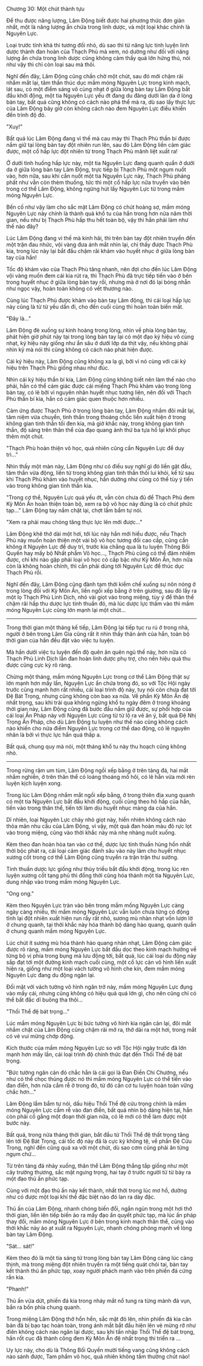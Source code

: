 




Chương 30: Một chút thành tựu


Để thu được năng lượng, Lâm Động biết được hai phương thức đơn giản nhất, một là năng lượng ẩn chứa trong linh dược, và một loại khác chính là Nguyên Lực.

Loại trước tính khả thi tương đối nhỏ, dù sao thì từ năng lực tinh luyện linh dược thành đan hoàn của Thạch Phù mà xem, nó dường như đối với năng lượng ẩn chứa trong linh dược cũng không cảm thấy quá lớn hứng thú, nói như vậy thì chỉ còn loại sau mà thôi.

Nghĩ đến đây, Lâm Động cũng chần chờ một chút, sau đó mới chậm rãi nhắm mắt lại, tâm thần thúc dục mầm móng Nguyên Lực trong kinh mạch, lát sau, có một điểm sáng vô cùng nhạt ở giữa lòng bàn tay Lâm Động bắt đầu khởi động, một tia Nguyên Lực yếu ớt đang du đãng dưới làn da ở lòng bàn tay, bất quá cũng không có cách nào phá thể mà ra, dù sao lấy thực lực của Lâm Động bây giờ còn không cách nào đem Nguyên Lực điều khiển đến trình độ đó.

"Xuy!"

Bất quá lúc Lâm Động đang vì thế mà cau mày thì Thạch Phù thần bí được nắm giữ tại lòng bàn tay đột nhiên run lên, sau đó Lâm Động liền cảm giác được, một cổ hấp lực đột nhiên từ trong Thạch Phù mãnh liệt xuất ra!

Ở dưới tình huống hấp lực này, một tia Nguyên Lực đang quanh quẩn ở dưới da ở giữa lòng bàn tay Lâm Động, trực tiếp bị Thạch Phù một ngụm nuốt vào, hơn nữa, sau khi cắn nuốt một tia Nguyên Lực này, Thạch Phù phảng phất như vẫn còn thèm thuồng, tức thì một cổ hấp lực nữa truyền vào bên trong cơ thể Lâm Động, không ngừng hút lấy Nguyên Lực từ trong mầm móng Nguyên Lực.

Bến cố như vậy làm cho sắc mặt Lâm Động có chút hoảng sợ, mầm móng Nguyên Lực này chính là thành quả khổ tu của hắn trong hơn nửa năm thời gian, nếu như bị Thạch Phù hấp thu hết toàn bộ, vậy thì hắn phải làm như thế nào đây?

Lúc Lâm Động đang vì thế mà kinh hãi, thì trên bàn tay đột nhiên truyền đến một trận đau nhức, vội vàng đưa ánh mắt nhìn lại, chỉ thấy được Thạch Phù kia, trong lúc này lại bắt đầu chậm rãi khảm vào huyết nhục ở giữa lòng bàn tay của hắn!

Tốc độ khảm vào của Thạch Phù tăng nhanh, nên đợi cho đến lúc Lâm Động vội vàng muốn đem cái kia rút ra, thì Thạch Phù đã trực tiếp tiến vào ở bên trong huyết nhục ở giữa lòng bàn tay rồi, nhưng mà ở nơi đó lại bóng nhẵn như ngọc vậy, hoàn toàn không có vết thương nào.

Cùng lúc Thạch Phù được khảm vào bàn tay Lâm động, thì cái loại hấp lực này cũng là từ từ yếu dần đi, cho đến cuối cùng thì hoàn toàn biến mất.

"Đây là..."

Lâm Động đè xuống sự kinh hoảng trong lòng, nhìn về phía lòng bàn tay, phát hiện giờ phút này tại trong lòng bàn tay lại có một đạo ký hiệu vô cùng nhạt, ký hiệu này giống như ẩn sâu ở dưới lớp da thịt vậy, nếu không phải nhìn kỹ mà nói thì cũng không có cách nào phát hiện được.

Cái ký hiệu này, Lâm Động cũng không xa lạ gì, bởi vì nó cùng với cái ký hiệu trên Thạch Phù giống nhau như đúc.

Nhìn cái ký hiệu thần bí kia, Lâm Động cũng không biết nên làm thế nào cho phải, hắn có thể cảm giác được cái miếng Thạch Phù khảm vào trong lòng bàn tay, có lẽ bởi vì nguyên nhân huyết nhục tương liên, nên đối với Thạch Phù thần bí kia, hắn có cảm giác quen thuộc hơn nhiều.

Cảm ứng được Thạch Phù ở trong lòng bàn tay, Lâm Động nhắm đôi mắt lại, tâm niệm vừa chuyển, tinh thần trong thoáng chốc liền xuất hiện ở trong không gian tinh thần tối đen kia, mà giờ khắc này, trong không gian tinh thần, độ sáng trên thân thể của đạo quang ảnh thứ ba tựa hồ lại khôi phục thêm một chút.

"Thạch Phù hoàn thiện võ học, quả nhiên cũng cần Nguyên Lực để duy trì…"

Nhìn thấy một màn này, Lâm Động như có điều suy nghĩ gì đó liền gật đầu, tâm thần vừa động, liền từ trong không gian tinh thần thối lui khỏi, kể từ sau khi Thạch Phù khảm vào huyết nhục, hắn dường như cũng có thể tùy ý tiến vào trong không gian tinh thần kia.

"Trong cơ thể, Nguyên Lực quá yếu ớt, vẫn còn chưa đủ để Thạch Phù đem Kỳ Môn Ấn hoàn thiện toàn bộ, xem ra bộ võ học này đúng là có chút phức tạp..." Lâm Động tay nắm chặt lại, chợt lẩm bẩm tự nói.

"Xem ra phải mau chóng tăng thực lực lên mới được…"

Lâm Động khẽ thở dài một hơi, tới lúc này hắn mới hiểu được, nếu Thạch Phù này muốn hoàn thiện một vài bộ võ học tương đối cao cấp, cũng cần không ít Nguyên Lực để duy trì, trước kia chẳng qua là tu luyện Thông Bối Quyền hay mấy bộ Nhất phẩm Võ học…, Thạch Phù cũng có thể đảm nhiệm được, chỉ khi nào gặp phải loại võ học có cấp bậc như Kỳ Môn Ấn, hơn nữa còn là không hoàn chỉnh, thì cần phải dùng tới Nguyên Lực để thúc dục Thạch Phù rồi.

Nghĩ đến đây, Lâm Động cũng đành tạm thời kiềm chế xuống sự nôn nóng ở trong lòng đối với Kỳ Môn Ấn, liền ngồi xếp bằng ở trên giường, sau đó lấy ra một lọ Thạch Phù Linh Dịch, nhỏ vài giọt vào trong miệng, tùy ý để thân thể chậm rãi hấp thu dược lực tinh thuần đó, mà lúc dược lực thấm vào thì mầm móng Nguyên Lực cũng lớn mạnh lại một chút…

***

Trong thời gian một tháng kế tiếp, Lâm Động lại tiếp tục ru rú ở trong nhà, người ở bên trong Lâm Gia cũng rất ít nhìn thấy thân ảnh của hắn, toàn bộ thời gian của hắn đều đặt vào việc tu luyện.

Mà hắn dưới việc tu luyện đến độ quên ăn quên ngủ thế này, hơn nữa có Thạch Phù Linh Dịch lẫn đan hoàn linh dược phụ trợ, cho nên hiệu quả thu được cũng cực kỳ rõ ràng.

Chừng một tháng, mầm móng Nguyên Lực trong cơ thể Lâm Động thật sự lớn mạnh hơn mấy lần, Nguyên Lực ẩn chứa trong đó, so với Tộc Hội ngày trước cũng mạnh hơn rất nhiều, cái loại trình độ này, tuy nói còn chưa đạt tới Đệ Bát Trọng, nhưng cũng không còn bao xa nữa. Về phần Kỳ Môn Ấn đệ nhất trọng, sau khi trải qua không ngừng khổ tu ngày đêm ở trong khoảng thời gian này, Lâm Động cũng đã bước đầu nắm giữ được, sự phối hợp của cái loại Ấn Pháp này với Nguyên Lực cũng từ từ lộ ra vẻ ăn ý, bất quá Đệ Nhị Trọng Ấn Pháp, cho dù Lâm Động tu luyện như thế nào cũng không cách nào khiến cho nửa điểm Nguyên Lực trong cơ thể dao động, có lẽ nguyên nhân là bởi vì thực lực hắn quá thấp a.

Bất quá, chung quy mà nói, một tháng khổ tu này thu hoạch cũng không nhỏ.

***

Trong rừng rậm um tùm, Lâm Động ngồi xếp bằng ở trên tảng đá, hai mắt nhắm nghiền, ở trên thân thể có loáng thoáng mồ hôi, có lẽ hẳn vừa mới rèn luyện kịch luyện xong.

Trong lúc Lâm Động nhắm mắt ngồi xếp bằng, ở trong thiên địa xung quanh có một tia Nguyên Lực bắt đầu khởi động, cuối cùng theo hô hấp của hắn, tiến vào trong thân thể, tiến tới làm dịu huyết nhục màng da của hắn.

Dĩ nhiên, loại Nguyên Lực chảy nhỏ giọt này, hiển nhiên không cách nào thỏa mãn nhu cầu của Lâm Động, vì vậy, một quả đan hoàn màu đỏ rực lọt vào trong miệng, cũng vào thời khắc này mà nhẹ nhàng nuốt xuống.

Kèm theo đan hoàn hòa tan vào cơ thể, dược lực tinh thuần hùng hồn nhất thời bộc phát ra, cái loại cảm giác đánh sâu vào này làm cho huyết nhục xương cốt trong cơ thể Lâm Động cũng truyền ra trận trận thư sướng.

Tinh thuần dược lực giống như thủy triều bắt đầu khởi động, trong lúc rèn luyện xương cốt tạng phủ thì đồng thời cũng hóa thành một tia Nguyên Lực, dung nhập vào trong mầm móng Nguyên Lực.

"Ong ong."

Kèm theo Nguyên Lực tràn vào bên trong mầm mống Nguyên Lực càng ngày càng nhiều, thì mầm móng Nguyên Lực vẫn luôn chưa từng có động tĩnh lại đột nhiên xuất hiện run rẩy rất nhỏ, sương mù nhàn nhạt vốn lượn lờ ở chung quanh, tại thời khắc này hóa thành bộ dáng hào quang, quanh quẩn ở chung quanh mầm móng Nguyên Lực.

Lúc chút ít sương mù hóa thành hào quang nhàn nhạt, Lâm Động cảm giác được rõ ràng, mầm móng Nguyên Lực bắt đầu dọc theo kinh mạch hướng về từng bộ vị phía trong bụng mà lưu động tới, bất quá, lúc cái loại du động này sắp đạt tới một đường kinh mạch cuối cùng, một cổ lực cản vô hình liền xuất hiện ra, giống như một loại vách tường vô hình che kín, đem mầm móng Nguyên Lực đang du động ngăn lại.

Đối mặt với vách tường vô hình ngăn trở này, mầm móng Nguyên Lực đụng vào mấy cái, nhưng cũng không có hiệu quả quá lớn gì, cho nên cũng chỉ có thể bất đắc dĩ buông tha thôi...

"Thối Thể đệ bát trọng…"

Lúc mầm móng Nguyên Lực bị bức tường vô hình kia ngăn cản lại, đôi mắt nhắm chặt của Lâm Động cũng chậm rãi mở ra, thở dài ra một hơi, trong mắt có vẻ vui mừng chớp động.

Kích thước của mầm móng Nguyên Lực so với Tộc Hội ngày trước đã lớn mạnh hơn mấy lần, cái loại trình độ chính thức đạt đến Thối Thể đệ bát trọng.

"Bức tường ngăn cản đó chắc hẳn là cái gọi là Đan Điền Chi Chướng, nếu như có thể chọc thủng được nó thì mầm móng Nguyên Lực có thể tiến vào đan điền, hơn nữa cắm rễ ở trong đó, từ đó căn cơ tu luyện hoàn toàn vững chắc hơn…"

Lâm Động lẩm bẩm tự nói, dấu hiệu Thối Thể đệ cửu trọng chính là mầm móng Nguyên Lực cắm rễ vào đan điền, bất quá nhìn bộ dáng hiện tại, hắn còn phải cố gắng một đoạn thời gian nữa, có lẽ mới có thể làm được một bước này.

Bất quá, trong nửa tháng thời gian, bắt đầu từ Thối Thể đệ thất trọng tăng lên tới Đệ Bát Trọng, cái tốc độ này đã là cực kỳ không tệ, về phần Đệ Cửu Trọng, nghĩ đến cũng quá xa vời một chút, dù sao cơm cũng phải ăn từng ngụm chứ…

Từ trên tảng đá nhảy xuống, thân thể Lâm Động thẳng tắp giống như một cây trường thương, sắc mặt ngưng trọng, hai tay ở trước người từ từ bày ra một đạo thủ ấn phức tạp.

Cùng với một đạo thủ ấn này kết thành, nhất thời trong lúc mơ hồ, dường như có được một loại khí thế đặc biệt nào đó lan ra dày đặc.

Thủ ấn của Lâm Động, nhanh chóng biến đổi, ngắn ngủn trong một hơi thở thời gian, liền iên tiếp biến ảo ra mấy đạo ấn quyết phức tạp, mà lúc ấn pháp thay đổi, mầm móng Nguyên Lực ở bên trong kinh mạch thân thể, cũng vào thời khắc này ào ạt xuất ra Nguyên Lực, nhanh chóng phóng mạnh về lòng bàn tay Lâm Động.

"Sát... sát!"

Kèm theo đó là một tia sáng từ trong lòng bàn tay Lâm Động càng lúc càng thịnh, mà trong miệng đột nhiên truyền ra một tiếng quát chói tai, bàn tay kết thành thủ ấn phức tạp, xoay người phách mạnh vào trên phiến đá cứng rắn kia.

"Phanh!"

Thủ ấn vừa dứt, phiến đá kia trong nháy mắt nổ tung ra từng mảnh đá vụn, bắn ra bốn phía chung quanh.

Trong miệng Lâm Động thở hổn hển, sắc mặt đỏ lên, nhìn phiến đá kia căn bản đã bị bạo tạc hoàn toàn, trong ánh mắt bắt đầu hiện lên vẻ mừng rỡ như điên không cách nào ngăn lại được, sau khi tấn nhập Thối Thể đệ bát trọng, hắn rốt cục đã thành công đem Kỳ Môn Ấn đệ nhất trọng thi triển ra …

Uy lực này, cho dù là Thông Bối Quyền mười tiếng vang cũng không cách nào sánh được, Tam phẩm võ học, quả nhiên không tầm thường chút nào!




